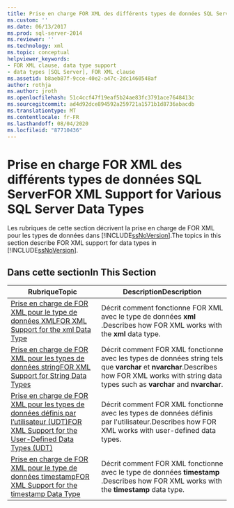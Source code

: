 ```yaml
---
title: Prise en charge FOR XML des différents types de données SQL Server | Microsoft Docs
ms.custom: ''
ms.date: 06/13/2017
ms.prod: sql-server-2014
ms.reviewer: ''
ms.technology: xml
ms.topic: conceptual
helpviewer_keywords:
- FOR XML clause, data type support
- data types [SQL Server], FOR XML clause
ms.assetid: b8aeb87f-9cce-40e2-a47c-2dc1460548af
author: rothja
ms.author: jroth
ms.openlocfilehash: 51c4ccf47f19eaf5b24ae83fc3791ace7648413c
ms.sourcegitcommit: ad4d92dce894592a259721a1571b1d8736abacdb
ms.translationtype: MT
ms.contentlocale: fr-FR
ms.lasthandoff: 08/04/2020
ms.locfileid: "87710436"
---
```

# <a name="for-xml-support-for-various-sql-server-data-types"></a><span data-ttu-id="e56e0-102">Prise en charge FOR XML des différents types de données SQL Server</span><span class="sxs-lookup"><span data-stu-id="e56e0-102">FOR XML Support for Various SQL Server Data Types</span></span>
  <span data-ttu-id="e56e0-103">Les rubriques de cette section décrivent la prise en charge de FOR XML pour les types de données dans [!INCLUDE[ssNoVersion](../../includes/ssnoversion-md.md)].</span><span class="sxs-lookup"><span data-stu-id="e56e0-103">The topics in this section describe FOR XML support for data types in [!INCLUDE[ssNoVersion](../../includes/ssnoversion-md.md)].</span></span>  
  
## <a name="in-this-section"></a><span data-ttu-id="e56e0-104">Dans cette section</span><span class="sxs-lookup"><span data-stu-id="e56e0-104">In This Section</span></span>  
  
|<span data-ttu-id="e56e0-105">Rubrique</span><span class="sxs-lookup"><span data-stu-id="e56e0-105">Topic</span></span>|<span data-ttu-id="e56e0-106">Description</span><span class="sxs-lookup"><span data-stu-id="e56e0-106">Description</span></span>|  
|-----------|-----------------|  
|[<span data-ttu-id="e56e0-107">Prise en charge de FOR XML pour le type de données XML</span><span class="sxs-lookup"><span data-stu-id="e56e0-107">FOR XML Support for the xml Data Type</span></span>](for-xml-support-for-the-xml-data-type.md)|<span data-ttu-id="e56e0-108">Décrit comment fonctionne FOR XML avec le type de données **xml** .</span><span class="sxs-lookup"><span data-stu-id="e56e0-108">Describes how FOR XML works with the **xml** data type.</span></span>|  
|[<span data-ttu-id="e56e0-109">Prise en charge de FOR XML pour les types de données string</span><span class="sxs-lookup"><span data-stu-id="e56e0-109">FOR XML Support for String Data Types</span></span>](for-xml-support-for-string-data-types.md)|<span data-ttu-id="e56e0-110">Décrit comment FOR XML fonctionne avec les types de données string tels que **varchar** et **nvarchar**.</span><span class="sxs-lookup"><span data-stu-id="e56e0-110">Describes how FOR XML works with string data types such as **varchar** and **nvarchar**.</span></span>|  
|[<span data-ttu-id="e56e0-111">Prise en charge de FOR XML pour les types de données définis par l’utilisateur &#40;UDT&#41;</span><span class="sxs-lookup"><span data-stu-id="e56e0-111">FOR XML Support for the User-Defined Data Types &#40;UDT&#41;</span></span>](for-xml-support-for-the-user-defined-data-types-udt.md)|<span data-ttu-id="e56e0-112">Décrit comment FOR XML fonctionne avec les types de données définis par l'utilisateur.</span><span class="sxs-lookup"><span data-stu-id="e56e0-112">Describes how FOR XML works with user-defined data types.</span></span>|  
|[<span data-ttu-id="e56e0-113">Prise en charge de FOR XML pour le type de données timestamp</span><span class="sxs-lookup"><span data-stu-id="e56e0-113">FOR XML Support for the timestamp Data Type</span></span>](for-xml-support-for-the-timestamp-data-type.md)|<span data-ttu-id="e56e0-114">Décrit comment FOR XML fonctionne avec le type de données **timestamp** .</span><span class="sxs-lookup"><span data-stu-id="e56e0-114">Describes how FOR XML works with the **timestamp** data type.</span></span>|  
  
  
